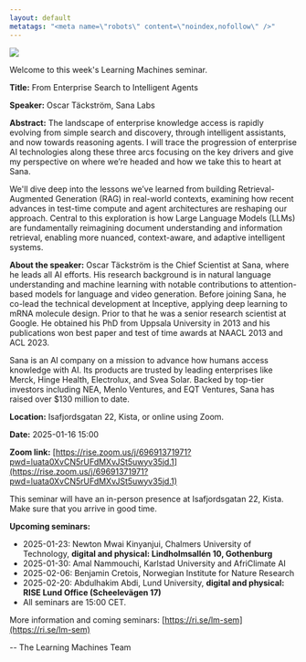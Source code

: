 ```yaml
---
layout: default
metatags: "<meta name=\"robots\" content=\"noindex,nofollow\" />"
---
```

<img src="/lm/2025-01-16-youtube-thumbnail-oscar-täckström.jpg" />
 
Welcome to this week's Learning Machines seminar.

**Title:** From Enterprise Search to Intelligent Agents

**Speaker:** Oscar Täckström, Sana Labs

**Abstract:** The landscape of enterprise knowledge access is rapidly evolving from simple search and discovery, through intelligent assistants, and now towards reasoning agents. I will trace the progression of enterprise AI technologies along these three arcs focusing on the key drivers and give my perspective on where we’re headed and how we take this to heart at Sana.

We&#x27;ll dive deep into the lessons we’ve learned from building Retrieval-Augmented Generation (RAG) in real-world contexts, examining how recent advances in test-time compute and agent architectures are reshaping our approach. Central to this exploration is how Large Language Models (LLMs) are fundamentally reimagining document understanding and information retrieval, enabling more nuanced, context-aware, and adaptive intelligent systems.

**About the speaker:** Oscar Täckström is the Chief Scientist at Sana, where he leads all AI efforts. His research background is in natural language understanding and machine learning with notable contributions to attention-based models for language and video generation. Before joining Sana, he co-lead the technical development at Inceptive, applying deep learning to mRNA molecule design. Prior to that he was a senior research scientist at Google. He obtained his PhD from Uppsala University in 2013 and his publications won best paper and test of time awards at NAACL 2013 and ACL 2023.


Sana is an AI company on a mission to advance how humans access knowledge with AI. Its products are trusted by leading enterprises like Merck, Hinge Health, Electrolux, and Svea Solar. Backed by top-tier investors including NEA, Menlo Ventures, and EQT Ventures, Sana has raised over $130 million to date.

**Location:** Isafjordsgatan 22, Kista, or online using Zoom.

**Date:** 2025-01-16 15:00

**Zoom link:** [https://rise.zoom.us/j/69691371971?pwd=luata0XvCN5rUFdMXvJSt5uwyv35jd.1](https://rise.zoom.us/j/69691371971?pwd=luata0XvCN5rUFdMXvJSt5uwyv35jd.1)


This seminar will have an in-person presence at Isafjordsgatan 22, Kista. Make sure that you arrive in good time.


**Upcoming seminars:**

* 2025-01-23: Newton Mwai Kinyanjui, Chalmers University of Technology, **digital and physical: Lindholmsallén 10, Gothenburg**
* 2025-01-30: Amal Nammouchi, Karlstad University and AfriClimate AI
* 2025-02-06: Benjamin Cretois, Norwegian Institute for Nature Research
* 2025-02-20: Abdulhakim Abdi, Lund University, **digital and physical: RISE Lund Office (Scheelevägen 17)**
* All seminars are 15:00 CET.

More information and coming seminars: [https://ri.se/lm-sem](https://ri.se/lm-sem)

-- The Learning Machines Team

